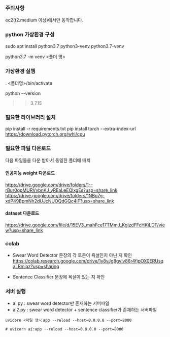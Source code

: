 ### 주의사항
ec2(t2.medium 이상)에서만 동작합니다. 

### python 가상환경 구성
sudo apt install python3.7 python3-venv python3.7-venv

python3.7 -m venv <폴더 명>

### 가상환경 실행
. <폴더명>/bin/activate

python --version
>> 3.7.15

### 필요한 라이브러리 설치

pip install -r requirements.txt
pip install torch --extra-index-url https://download.pytorch.org/whl/cpu
 
### 필요한 파일 다운로드
다음 파일들을 다운 받아서 동일한 폴더에 배치

#### 인공지능 weight 다운로드
https://drive.google.com/drive/folders/1--rBur0qpMURVvbnKJ_yREaLeEQlxgEs?usp=share_link
https://drive.google.com/drive/folders/1NBu7g-xdP49BpmNh2dUJcNUOQdGQc4iF?usp=share_link

#### dataset 다운로드
https://drive.google.com/file/d/15EV3_mahFce17TMmJ_KgIzdFFcHKiLDT/view?usp=share_link


### colab
- Swear Word Detector
문장의 각 토큰이 욕설인지 아닌 지 확인
https://colab.research.google.com/drive/1y8vJg8gvlv86r4fipOX0ERUsqaLRmiaz?usp=sharing

- Sentence Classifier
문장에 욕설이 있는 지 확인


### 서버 실행
- ai.py : swear word detector만 존재하는 서버파일
- ai2.py : swear word detector + sentence classifier가 존재하는 서버파일

```
uvicorn <파일 명>:app --reload --host=0.0.0.0 --port=8000

# uvicorn ai:app --reload --host=0.0.0.0 --port=8000
```

